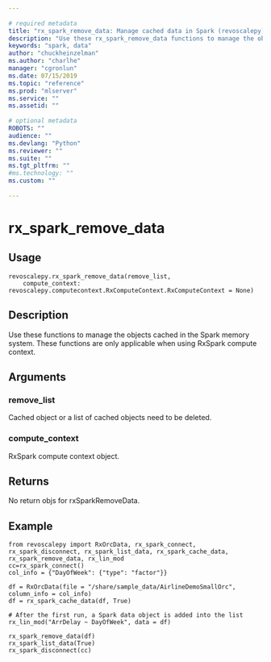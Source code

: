 ```yaml
--- 
 
# required metadata 
title: "rx_spark_remove_data: Manage cached data in Spark (revoscalepy)" 
description: "Use these rx_spark_remove_data functions to manage the objects cached in the Spark memory system. These functions are only applicable  when using RxSpark compute context." 
keywords: "spark, data" 
author: "chuckheinzelman"
ms.author: "charlhe" 
manager: "cgronlun" 
ms.date: 07/15/2019
ms.topic: "reference" 
ms.prod: "mlserver" 
ms.service: "" 
ms.assetid: "" 
 
# optional metadata 
ROBOTS: "" 
audience: "" 
ms.devlang: "Python" 
ms.reviewer: "" 
ms.suite: "" 
ms.tgt_pltfrm: "" 
#ms.technology: "" 
ms.custom: "" 
 
---
```


# rx_spark_remove_data


 


## Usage



```
revoscalepy.rx_spark_remove_data(remove_list,
    compute_context: revoscalepy.computecontext.RxComputeContext.RxComputeContext = None)
```





## Description

Use these functions to manage the objects cached in the Spark memory system. These functions are only applicable
    when using RxSpark compute context.


## Arguments


### remove_list

Cached object or a list of cached objects need to be deleted.


### compute_context

RxSpark compute context object.


## Returns

No return objs for rxSparkRemoveData.


## Example



```
from revoscalepy import RxOrcData, rx_spark_connect, rx_spark_disconnect, rx_spark_list_data, rx_spark_cache_data, rx_spark_remove_data, rx_lin_mod
cc=rx_spark_connect()
col_info = {"DayOfWeek": {"type": "factor"}}

df = RxOrcData(file = "/share/sample_data/AirlineDemoSmallOrc", column_info = col_info)
df = rx_spark_cache_data(df, True)

# After the first run, a Spark data object is added into the list
rx_lin_mod("ArrDelay ~ DayOfWeek", data = df)

rx_spark_remove_data(df)
rx_spark_list_data(True)
rx_spark_disconnect(cc)
```

